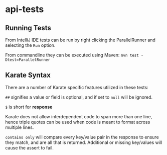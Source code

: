 # api-tests
## Running Tests
From IntelliJ IDE tests can be run by right clicking the ParallelRunner
and selecting the `Run` option.

From commandline they can be executed using Maven:
`mvn test -Dtest=ParallelRunner`

## Karate Syntax
There are a number of Karate specific features utilized in these tests:

`##` signifies a value or field is optional, and if set to `null` will be ignored.

`$` is short for **response**

Karate does not allow interdependent code to span more than one line, hence
triple quotes can be used when code is meant to format across multiple lines.

`contains only` will compare every key/value pair in the response to ensure they match,
and are all that is returned.  Additional or missing key/values will cause the assert to fail.